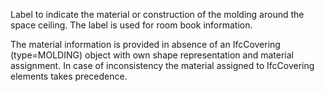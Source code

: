 Label to indicate the material or construction of the molding around the space ceiling. The label is used for room book information.



The material information is provided in absence of an IfcCovering (type=MOLDING) object with own shape representation and material assignment. In case of inconsistency the material assigned to IfcCovering elements takes precedence.
